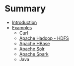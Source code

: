 # Summary

* [Introduction](README.md)
* [Examples](examples/README.md)
   * Curl
   * [Apache Hadoop - HDFS](examples/apache_hadoop_hdfs.md)
   * [Apache HBase](examples/apache_hbase.md)
   * [Apache Solr](examples/apache_solr.md)
   * [Apache Spark](examples/apache_spark.md)
   * Java


